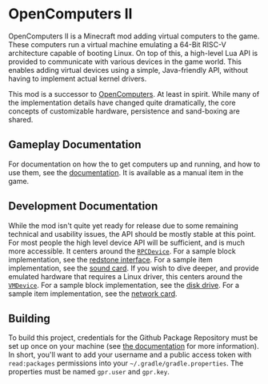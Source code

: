 # OpenComputers II

OpenComputers II is a Minecraft mod adding virtual computers to the game. These computers run a virtual machine emulating a 64-Bit RISC-V architecture capable of booting Linux. On top of this, a high-level Lua API is provided to communicate with various devices in the game world. This enables adding virtual devices using a simple, Java-friendly API, without having to implement actual kernel drivers.

This mod is a successor to [OpenComputers]. At least in spirit. While many of the implementation details have changed quite dramatically, the core concepts of customizable hardware, persistence and sand-boxing are shared.

## Gameplay Documentation
For documentation on how the to get computers up and running, and how to use them, see the [documentation]. It is available as a manual item in the game.

## Development Documentation
While the mod isn't quite yet ready for release due to some remaining technical and usability issues, the API should be mostly stable at this point. For most people the high level device API will be sufficient, and is much more accessible. It centers around the [`RPCDevice`][RPC Device]. For a sample block implementation, see the [redstone interface]. For a sample item implementation, see the [sound card]. If you wish to dive deeper, and provide emulated hardware that requires a Linux driver, this centers around the [`VMDevice`][VM Device]. For a sample block implementation, see the [disk drive]. For a sample item implementation, see the [network card].

## Building
To build this project, credentials for the Github Package Repository must be set up once on your machine (see
[the documentation][GithubPackagesGradle] for more information). In short, you'll want to add your username and a
public access token with `read:packages` permissions into your `~/.gradle/gradle.properties`. The properties must be
named `gpr.user` and `gpr.key`.

[OpenComputers]: https://github.com/MightyPirates/OpenComputers
[RPC Device]: src/main/java/li/cil/oc2/api/bus/device/rpc/RPCDevice.java
[redstone interface]: src/main/java/li/cil/oc2/common/blockentity/RedstoneInterfaceBlockEntity.java
[sound card]: src/main/java/li/cil/oc2/common/bus/device/item/SoundCardItemDevice.java
[VM Device]: src/main/java/li/cil/oc2/api/bus/device/vm/VMDevice.java
[disk drive]: src/main/java/li/cil/oc2/common/blockentity/DiskDriveBlockEntity.java
[network card]: src/main/java/li/cil/oc2/common/bus/device/item/NetworkInterfaceCardItemDevice.java
[documentation]: src/main/resources/assets/oc2/doc/en_us/index.md
[GithubPackagesGradle]: https://docs.github.com/en/packages/working-with-a-github-packages-registry/working-with-the-gradle-registry
